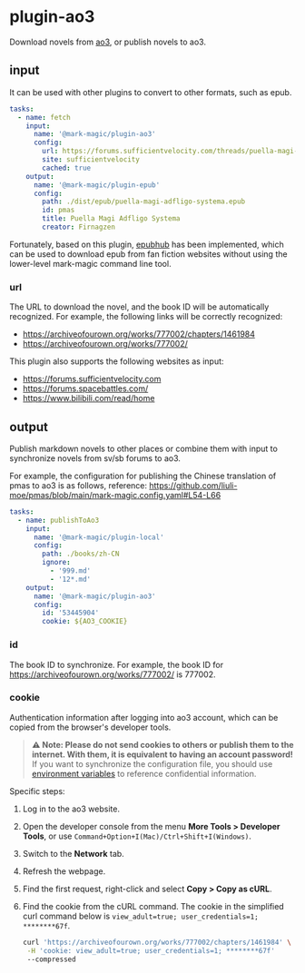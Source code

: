 # plugin-ao3

Download novels from [ao3](https://archiveofourown.org/), or publish novels to ao3.

## input

It can be used with other plugins to convert to other formats, such as epub.

```yaml
tasks:
  - name: fetch
    input:
      name: '@mark-magic/plugin-ao3'
      config:
        url: https://forums.sufficientvelocity.com/threads/puella-magi-adfligo-systema.2538/
        site: sufficientvelocity
        cached: true
    output:
      name: '@mark-magic/plugin-epub'
      config:
        path: ./dist/epub/puella-magi-adfligo-systema.epub
        id: pmas
        title: Puella Magi Adfligo Systema
        creator: Firnagzen
```

Fortunately, based on this plugin, [epubhub](https://epubhub.rxliuli.com/) has been implemented, which can be used to download epub from fan fiction websites without using the lower-level mark-magic command line tool.

### url

The URL to download the novel, and the book ID will be automatically recognized. For example, the following links will be correctly recognized:

- <https://archiveofourown.org/works/777002/chapters/1461984>
- <https://archiveofourown.org/works/777002/>

This plugin also supports the following websites as input:

- <https://forums.sufficientvelocity.com>
- <https://forums.spacebattles.com/>
- <https://www.bilibili.com/read/home>

## output

Publish markdown novels to other places or combine them with input to synchronize novels from sv/sb forums to ao3.

For example, the configuration for publishing the Chinese translation of pmas to ao3 is as follows, reference: <https://github.com/liuli-moe/pmas/blob/main/mark-magic.config.yaml#L54-L66>

```yaml
tasks:
  - name: publishToAo3
    input:
      name: '@mark-magic/plugin-local'
      config:
        path: ./books/zh-CN
        ignore:
          - '999.md'
          - '12*.md'
    output:
      name: '@mark-magic/plugin-ao3'
      config:
        id: '53445904'
        cookie: ${AO3_COOKIE}
```

### id

The book ID to synchronize. For example, the book ID for <https://archiveofourown.org/works/777002/> is 777002.

### cookie

Authentication information after logging into ao3 account, which can be copied from the browser's developer tools.

> **⚠️ Note: Please do not send cookies to others or publish them to the internet. With them, it is equivalent to having an account password!** If you want to synchronize the configuration file, you should use [environment variables](../config.md#environment-variables) to reference confidential information.

Specific steps:

1. Log in to the ao3 website.
2. Open the developer console from the menu **More Tools > Developer Tools**, or use `Command+Option+I(Mac)/Ctrl+Shift+I(Windows)`.
3. Switch to the **Network** tab.
4. Refresh the webpage.
5. Find the first request, right-click and select **Copy > Copy as cURL**.
6. Find the cookie from the cURL command. The cookie in the simplified curl command below is `view_adult=true; user_credentials=1; ********67f`.

   ```sh
   curl 'https://archiveofourown.org/works/777002/chapters/1461984' \
    -H 'cookie: view_adult=true; user_credentials=1; ********67f'
    --compressed
   ```
